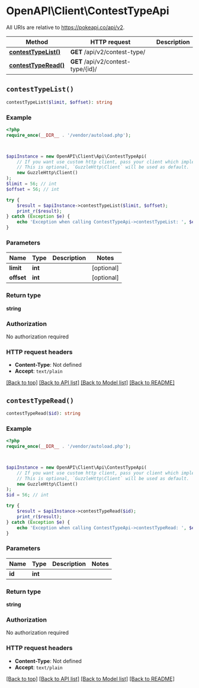 # OpenAPI\Client\ContestTypeApi

All URIs are relative to https://pokeapi.co/api/v2.

Method | HTTP request | Description
------------- | ------------- | -------------
[**contestTypeList()**](ContestTypeApi.md#contestTypeList) | **GET** /api/v2/contest-type/ | 
[**contestTypeRead()**](ContestTypeApi.md#contestTypeRead) | **GET** /api/v2/contest-type/{id}/ | 


## `contestTypeList()`

```php
contestTypeList($limit, $offset): string
```



### Example

```php
<?php
require_once(__DIR__ . '/vendor/autoload.php');



$apiInstance = new OpenAPI\Client\Api\ContestTypeApi(
    // If you want use custom http client, pass your client which implements `GuzzleHttp\ClientInterface`.
    // This is optional, `GuzzleHttp\Client` will be used as default.
    new GuzzleHttp\Client()
);
$limit = 56; // int
$offset = 56; // int

try {
    $result = $apiInstance->contestTypeList($limit, $offset);
    print_r($result);
} catch (Exception $e) {
    echo 'Exception when calling ContestTypeApi->contestTypeList: ', $e->getMessage(), PHP_EOL;
}
```

### Parameters

Name | Type | Description  | Notes
------------- | ------------- | ------------- | -------------
 **limit** | **int**|  | [optional]
 **offset** | **int**|  | [optional]

### Return type

**string**

### Authorization

No authorization required

### HTTP request headers

- **Content-Type**: Not defined
- **Accept**: `text/plain`

[[Back to top]](#) [[Back to API list]](../../README.md#endpoints)
[[Back to Model list]](../../README.md#models)
[[Back to README]](../../README.md)

## `contestTypeRead()`

```php
contestTypeRead($id): string
```



### Example

```php
<?php
require_once(__DIR__ . '/vendor/autoload.php');



$apiInstance = new OpenAPI\Client\Api\ContestTypeApi(
    // If you want use custom http client, pass your client which implements `GuzzleHttp\ClientInterface`.
    // This is optional, `GuzzleHttp\Client` will be used as default.
    new GuzzleHttp\Client()
);
$id = 56; // int

try {
    $result = $apiInstance->contestTypeRead($id);
    print_r($result);
} catch (Exception $e) {
    echo 'Exception when calling ContestTypeApi->contestTypeRead: ', $e->getMessage(), PHP_EOL;
}
```

### Parameters

Name | Type | Description  | Notes
------------- | ------------- | ------------- | -------------
 **id** | **int**|  |

### Return type

**string**

### Authorization

No authorization required

### HTTP request headers

- **Content-Type**: Not defined
- **Accept**: `text/plain`

[[Back to top]](#) [[Back to API list]](../../README.md#endpoints)
[[Back to Model list]](../../README.md#models)
[[Back to README]](../../README.md)
